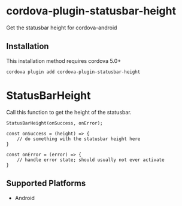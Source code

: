 # cordova-plugin-statusbar-height

Get the statusbar height for cordova-android

## Installation

This installation method requires cordova 5.0+

    cordova plugin add cordova-plugin-statusbar-height

StatusBarHeight
=================

Call this function to get the height of the statusbar.

    StatusBarHeight(onSuccess, onError);

    const onSuccess = (height) => {
        // do something with the statusbar height here
    }

    const onError = (error) => {
        // handle error state; should usually not ever activate
    }

Supported Platforms
-------------------

- Android
